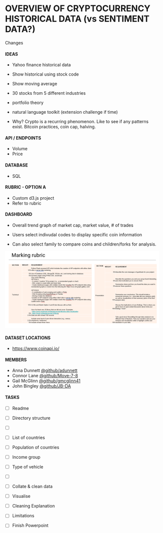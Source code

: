 # OVERVIEW OF CRYPTOCURRENCY HISTORICAL DATA (vs SENTIMENT DATA?)
Changes


#### **IDEAS**
- Yahoo finance historical data
- Show historical using stock code
- Show moving average
- 30 stocks from 5 different industries
- portfolio theory
- natural language toolkit (extension challenge if time)

- Why? Crypto is a recurring phenomenon. Like to see if any patterns exist. Bitcoin practices, coin cap, halving.


#### **API / ENDPOINTS**
- Volume
- Price


#### **DATABASE**
- SQL


#### **RUBRIC - OPTION A**
- Custom d3.js project
- Refer to rubric


#### **DASHBOARD**

- Overall trend graph of market cap, market value, # of trades

- Users select indivudal codes to display specific coin information

- Can also select family to compare coins and children/forks for analysis.

![Marking Rubric](image.png)

#### **DATASET LOCATIONS**
- https://www.coinapi.io/


#### **MEMBERS**
- Anna Dunnett [@github/adunnett](https://github.com/adunnett)
- Connor Lane [@github/Move-7-8](https://github.com/Move-7-8) 
- Gail McGlinn [@github/gmcglinn41](https://github.com/gmcglinn41)
- John Bingley [@github/JB-DA](https://github.com/JB-DA)

#### **TASKS**
- [ ] Readme
- [ ] Directory structure
- [ ] &nbsp;
- [ ] List of countries
- [ ] Population of countries
- [ ] Income group
- [ ] Type of vehicle
- [ ] &nbsp;
- [ ] Collate & clean data
- [ ] Visualise
- [ ] Cleaning Explanation
- [ ] Limitations
- [ ] Finish Powerpoint

